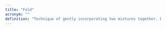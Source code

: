 ```yaml
---
title: "Fold"
acronym: ""
definition: "Technique of gently incorporating two mixtures together. Does not mean stir."
---
```

